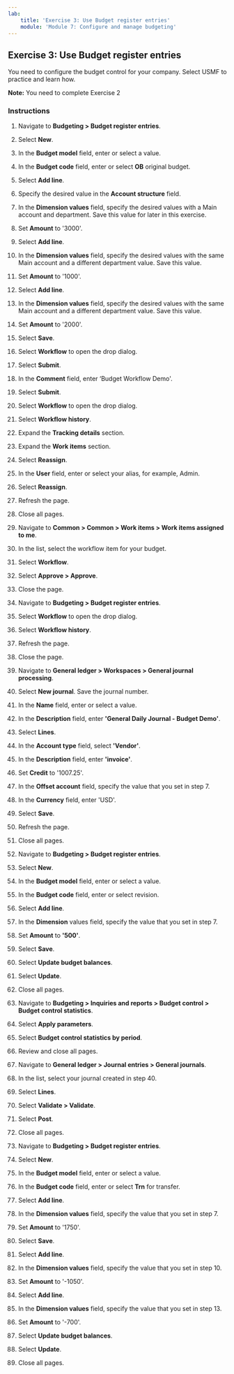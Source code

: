 ```yaml
---
lab:
    title: 'Exercise 3: Use Budget register entries'
    module: 'Module 7: Configure and manage budgeting'
---
```


## Exercise 3: Use Budget register entries

You need to configure the budget control for your company. Select USMF to practice and learn how. 

**Note:** You need to complete Exercise 2

### Instructions

1. Navigate to **Budgeting &gt; Budget register entries**.

2. Select **New**.

3. In the **Budget model** field, enter or select a value.

4. In the **Budget code** field, enter or select **OB** original budget.

5. Select **Add line**.

6. Specify the desired value in the **Account structure** field.

7. In the **Dimension values** field, specify the desired values with a Main account and department. Save this value for later in this exercise.

8. Set **Amount** to '3000'.

9. Select **Add line**.

10. In the **Dimension values** field, specify the desired values with the same Main account and a different department value. Save this value.

11. Set **Amount** to '1000'.

12. Select **Add line**.

13. In the **Dimension values** field, specify the desired values with the same Main account and a different department value. Save this value.

14. Set **Amount** to '2000'.

15. Select **Save**.

16. Select **Workflow** to open the drop dialog.

17. Select **Submit**.

18. In the **Comment** field, enter ‘Budget Workflow Demo'.

19. Select **Submit**.

20. Select **Workflow** to open the drop dialog.

21. Select **Workflow history**.

22. Expand the **Tracking details** section.

23. Expand the **Work items** section.

24. Select **Reassign**.

25. In the **User** field, enter or select your alias, for example, Admin.

26. Select **Reassign**.

27. Refresh the page.

28. Close all pages.

29. Navigate to **Common &gt; Common &gt; Work items &gt; Work items assigned to me**.

30. In the list, select the workflow item for your budget.

31. Select **Workflow**.

32. Select **Approve &gt; Approve**.

33. Close the page.

34. Navigate to **Budgeting &gt; Budget register entries**.

35. Select **Workflow** to open the drop dialog.

36. Select **Workflow history**.

37. Refresh the page.

38. Close the page.

39. Navigate to **General ledger &gt; Workspaces &gt; General journal processing**.

40. Select **New journal**. Save the journal number.

41. In the **Name** field, enter or select a value.

42. In the **Description** field, enter **'General Daily Journal - Budget Demo'**.

43. Select **Lines**.

44. In the **Account type** field, select **'Vendor'**.

45. In the **Description** field, enter **'invoice'**.

46. Set **Credit** to '1007.25'.

47. In the **Offset account** field, specify the value that you set in step 7.

48. In the **Currency** field, enter 'USD'.

49. Select **Save**.

50. Refresh the page.

51. Close all pages.

52. Navigate to **Budgeting &gt; Budget register entries**.

53. Select **New**.

54. In the **Budget model** field, enter or select a value.

55. In the **Budget code** field, enter or select revision.

56. Select **Add line**.

57. In the **Dimension** values field, specify the value that you set in step 7.

58. Set **Amount** to **'500'**.

59. Select **Save**.

60. Select **Update budget balances**.

61. Select **Update**.

62. Close all pages.

63. Navigate to **Budgeting &gt; Inquiries and reports &gt; Budget control &gt; Budget control statistics**.

64. Select **Apply parameters**.

65. Select **Budget control statistics by period**.

66. Review and close all pages.

67. Navigate to **General ledger &gt; Journal entries &gt; General journals**.

68. In the list, select your journal created in step 40.

69. Select **Lines**.

70. Select **Validate &gt; Validate**.

71. Select **Post**.

72. Close all pages.

73. Navigate to **Budgeting &gt; Budget register entries**.

74. Select **New**.

75. In the **Budget model** field, enter or select a value.

76. In the **Budget code** field, enter or select **Trn** for transfer.

77. Select **Add line**.

78. In the **Dimension values** field, specify the value that you set in step 7.

79. Set **Amount** to '1750'.

80. Select **Save**.

81. Select **Add line**.

82. In the **Dimension values** field, specify the value that you set in step 10.

83. Set **Amount** to '-1050'.

84. Select **Add line**.

85. In the **Dimension values** field, specify the value that you set in step 13.

86. Set **Amount** to '-700'.

87. Select **Update budget balances**.

88. Select **Update**.

89. Close all pages.

 
